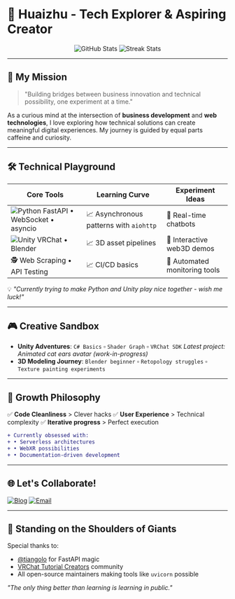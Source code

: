 # 👋 Huaizhu - Tech Explorer & Aspiring Creator

<div align="center">
  <img src="https://github-readme-stats.vercel.app/api?username=riceshowerX&show_icons=true&theme=radical" alt="GitHub Stats" />
  <img src="https://github-readme-streak-stats.herokuapp.com/?user=riceshowerX&theme=radical" alt="Streak Stats" />
</div>

---

## 🚀 My Mission

> "Building bridges between business innovation and technical possibility, one experiment at a time."

As a curious mind at the intersection of **business development** and **web technologies**, I love exploring how technical solutions can create meaningful digital experiences. My journey is guided by equal parts caffeine and curiosity.

---

## 🛠 Technical Playground

| Core Tools | Learning Curve | Experiment Ideas |
|-----------|----------------|------------------|
| ![Python](https://img.shields.io/badge/-Python-3776AB?logo=python&logoColor=white) FastAPI • WebSocket • asyncio | 📈 Asynchronous patterns with `aiohttp` | 🚧 Real-time chatbots |
| ![Unity](https://img.shields.io/badge/-Unity-000000?logo=unity&logoColor=white) VRChat • Blender | 📈 3D asset pipelines | 🚧 Interactive web3D demos |
| 🕵️ Web Scraping • API Testing | 📈 CI/CD basics | 🚧 Automated monitoring tools |

💡 _"Currently trying to make Python and Unity play nice together - wish me luck!"_

---

## 🎮 Creative Sandbox

- **Unity Adventures**:
  `C# Basics` ▫️ `Shader Graph` ▫️ `VRChat SDK`
  _Latest project: Animated cat ears avatar (work-in-progress)_
- **3D Modeling Journey**:
  `Blender beginner` ▫️ `Retopology struggles` ▫️ `Texture painting experiments`

---

## 🧠 Growth Philosophy

✅ **Code Cleanliness** > Clever hacks
✅ **User Experience** > Technical complexity
✅ **Iterative progress** > Perfect execution

```diff
+ Currently obsessed with: 
+ • Serverless architectures
+ • WebXR possibilities
+ • Documentation-driven development
```
---

## 🌐 Let's Collaborate!

[![Blog](https://img.shields.io/badge/Blog-ffd700?style=for-the-badge&logo=ghost)](https://rice-shower.com)
[![Email](https://img.shields.io/badge/Email-007BFF?style=for-the-badge&logo=gmail)](mailto:huaizhu@miksz.cc)

---

## 🙌 Standing on the Shoulders of Giants

Special thanks to:

- [@tiangolo](https://github.com/tiangolo) for FastAPI magic
- [VRChat Tutorial Creators](https://www.youtube.com/c/VRChat) community
- All open-source maintainers making tools like `uvicorn` possible

*"The only thing better than learning is learning in public."*

